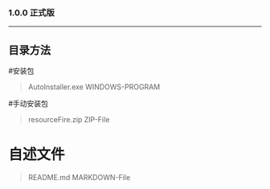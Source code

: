 ### 1.0.0 正式版

<hr>

## 目录方法

#安装包
>AutoInstaller.exe WINDOWS-PROGRAM

#手动安装包
>resourceFire.zip ZIP-File

# 自述文件
>README.md MARKDOWN-File
